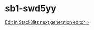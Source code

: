 # sb1-swd5yy

[Edit in StackBlitz next generation editor ⚡️](https://stackblitz.com/~/github.com/neighborservices/sb1-swd5yy)